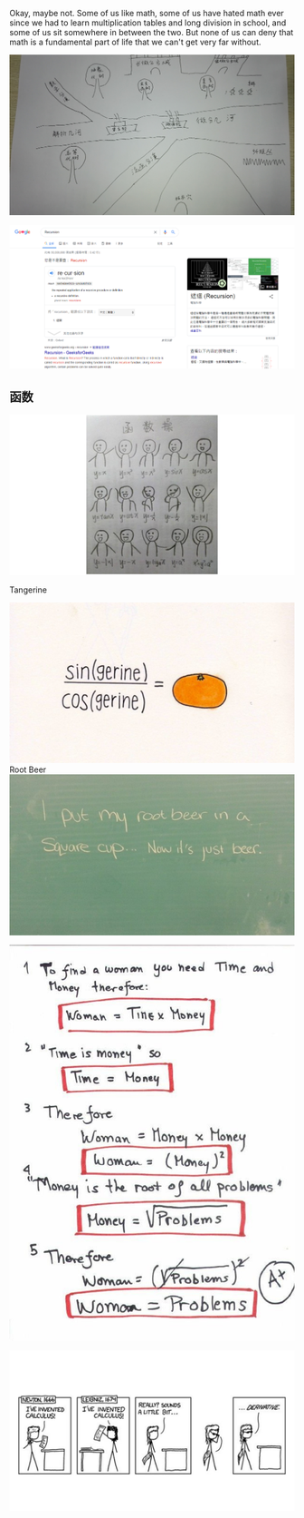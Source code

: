 Okay, maybe not. Some of us like math, some of us have hated math ever since we had to learn multiplication tables and long division in school, and some of us sit somewhere in between the two. But none of us can deny that math is a fundamental part of life that we can't get very far without. 

![Mathmatics](../images/sci/math/sci_math_subjects.jpg)

![Recursion Google](../images/sci/math/sci_math_google_recursion_update.jpg)

## 函数

![math_functions_exercises](../images/sci/math/sci_math_functions_exercises.jpg)


Tangerine

![Tangerine](../images/sci/math/sci_math_sin_cos_tangerine.jpg)
Root Beer
![Root Beer](../images/sci/math/sci_math_root_beer.jpg)

![sci_math_woman_problems](../images/sci/math/sci_math_woman_problems.jpg)

![sci_math_newton_leibniz_calculus_derivative](../images/sci/math/sci_math_newton_leibniz_calculus_derivative.jpg)